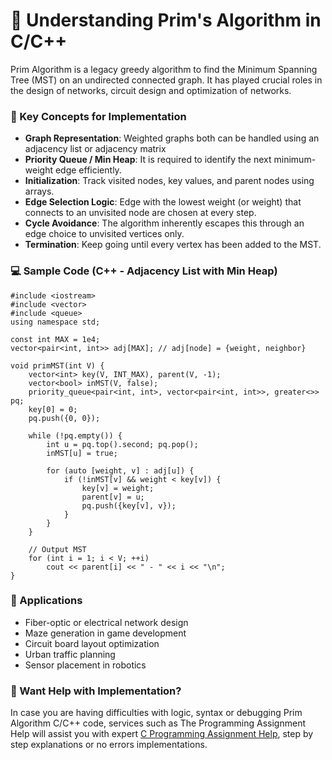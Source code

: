 # 🚀 Understanding Prim's Algorithm in C/C++

Prim Algorithm is a legacy greedy algorithm to find the Minimum Spanning Tree (MST) on an undirected connected graph. It has played crucial roles in the design of networks, circuit design and optimization of networks.

### 🔧 Key Concepts for Implementation

- **Graph Representation**: Weighted graphs both can be handled using an adjacency list or adjacency matrix
- **Priority Queue / Min Heap**: It is required to identify the next minimum-weight edge efficiently.
- **Initialization**: Track visited nodes, key values, and parent nodes using arrays.
- **Edge Selection Logic**: Edge with the lowest weight (or weight) that connects to an unvisited node are chosen at every step.
- **Cycle Avoidance**: The algorithm inherently escapes this through an edge choice to unvisited vertices only.
- **Termination**: Keep going until every vertex has been added to the MST.

### 💻 Sample Code (C++ - Adjacency List with Min Heap)

```
#include <iostream>
#include <vector>
#include <queue>
using namespace std;

const int MAX = 1e4;
vector<pair<int, int>> adj[MAX]; // adj[node] = {weight, neighbor}

void primMST(int V) {
    vector<int> key(V, INT_MAX), parent(V, -1);
    vector<bool> inMST(V, false);
    priority_queue<pair<int, int>, vector<pair<int, int>>, greater<>> pq;
    key[0] = 0;
    pq.push({0, 0});

    while (!pq.empty()) {
        int u = pq.top().second; pq.pop();
        inMST[u] = true;

        for (auto [weight, v] : adj[u]) {
            if (!inMST[v] && weight < key[v]) {
                key[v] = weight;
                parent[v] = u;
                pq.push({key[v], v});
            }
        }
    }

    // Output MST
    for (int i = 1; i < V; ++i)
        cout << parent[i] << " - " << i << "\n";
}
```

### 📌 Applications
- Fiber-optic or electrical network design
- Maze generation in game development
- Circuit board layout optimization
- Urban traffic planning
- Sensor placement in robotics

### 🧠 Want Help with Implementation?
In case you are having difficulties with logic, syntax or debugging Prim Algorithm C/C++ code, services such as The Programming Assignment Help will assist you with expert [C Programming Assignment Help](https://theprogrammingassignmenthelp.com/c-programming-assignment-help), step by step explanations or no errors implementations.

